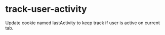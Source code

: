 # track-user-activity
Update cookie named lastActivity to keep track if user is active on current tab.
